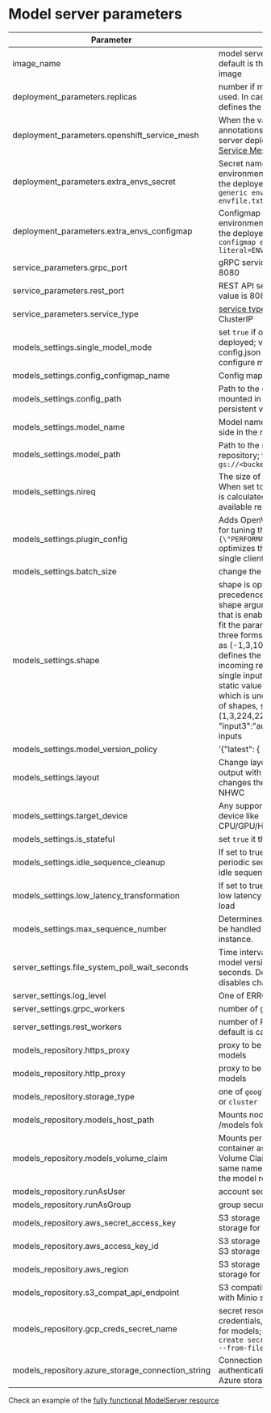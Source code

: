 # Model server parameters

| Parameter        | Description  |
| ------------- |-------------|
|image_name| model server docker image. The default is the latest public docker image |
|deployment_parameters.replicas| number if model server replicas to be used. In case if enabled autoscaling, it defines the initial number of replicas|
|deployment_parameters.openshift_service_mesh| When the value is `true`, it adds the annotations enabling the models server deployment for [OpenShift Service Mesh](https://docs.openshift.com/container-platform/4.10/service_mesh/v2x/ossm-about.html)|
|deployment_parameters.extra_envs_secret| Secret name including extra environment variables to be applied in the deployed pods `oc create secret generic env_secret --from-file envfile.txt`|
|deployment_parameters.extra_envs_configmap| Configmap name including extra environment variables to be applied in the deployed pods `oc create configmap env_configmap --from-literal=ENVNAME=VALUE`|
|service_parameters.grpc_port| gRPC service port; the default value is 8080|
|service_parameters.rest_port| REST API service port; the default value is 8081|
|service_parameters.service_type| [service type](https://kubernetes.io/docs/concepts/services-networking/service/#publishing-services-service-types); the default value is ClusterIP|
|models_settings.single_model_mode| set `true` if one one model should be deployed; value `false` indicate that config.json file should be used to configure multiple models |
|models_settings.config_configmap_name| Config map hosting the config.json file|
|models_settings.config_path| Path to the config file in case it was mounted in the container via a persistent volume claim |
|models_settings.model_name| Model name to be used on the client side in the remote calls |
|models_settings.model_path| Path to the model folder in the model repository; for example `gs://<bucket_name>/<model_dir>` |
|models_settings.nireq| The size of internal request queue. When set to 0 or no value is set value is calculated automatically based on available resources|
|models_settings.plugin_config| Adds OpenVINO plugin configuration for tuning the performance. Value `{\"PERFORMANCE_HINT\":\"LATENCY\"}` optimizes the inference latency with a single client scenario|
|models_settings.batch_size| change the model batch size |
|models_settings.shape| shape is optional and takes precedence over batch_size. The shape argument changes the model that is enabled in the model server to fit the parameters. shape accepts three forms of the values: a tuple, such as (-1,3,100-200,224) - The tuple defines the shape to use for all incoming requests for models with a single input. Each dimension can be a static value `3`, a range `100-200` or `-1` which is undefined value. A dictionary of shapes, such as {"input1":"(1,3,224,224)","input2":"(1,3,50,50)", "input3":"auto"} set shape for multiple inputs|
|models_settings.model_version_policy| '{"latest": { "num_versions":1 }}'|
|models_settings.layout| Change layout of the model input or output with image data; NCHW:NHWC changes the layout from NCHW to NHWC|
|models_settings.target_device| Any supported OpenVINO target device like CPU/GPU/HDDL/MULTI/HETERO/AUTO|
|models_settings.is_stateful| set `true` it the model is stateful|
|models_settings.idle_sequence_cleanup| If set to true, model will be subject to periodic sequence cleaner scans. See idle sequence cleanup|
|models_settings.low_latency_transformation| If set to true, model server will apply low latency transformation on model load|
|models_settings.max_sequence_number|Determines how many sequences can be handled concurrently by a model instance.|
|server_settings.file_system_poll_wait_seconds| Time interval between config and model versions changes detection in seconds. Default value is 1. Zero value disables changes monitoring.|
|server_settings.log_level| One of ERROR/WARNING/INFO/DEBUG|
|server_settings.grpc_workers| number of gRPC servers; default is 1|
|server_settings.rest_workers| number of REST server threads; default is calculated automatically|
|models_repository.https_proxy| proxy to be used to pull cloud storage models|
|models_repository.http_proxy|proxy to be used to pull cloud storage models|
|models_repository.storage_type| one of `google storage`, `s3`, `azure blob` or `cluster`|
|models_repository.models_host_path| Mounts node local path in container as /models folder | Path should be created on all nodes and populated with the data|
|models_repository.models_volume_claim| Mounts persistent volume claim in the container as /models; persistent Volume Claim should be create in the same namespace and populated with the model repository content|
|models_repository.runAsUser| account security context|
|models_repository.runAsGroup| group security context|
|models_repository.aws_secret_access_key| S3 storage secret key, use it with S3 storage for models|
|models_repository.aws_access_key_id| S3 storage access key id, use it with S3 storage for models|
|models_repository.aws_region| S3 storage secret key, use it with S3 storage for models|
|models_repository.s3_compat_api_endpoint| S3 compatibility api endpoint, use it with Minio storage for models|
|models_repository.gcp_creds_secret_name| secret resource including GCP credentials, use it with google storage for models; create it via `kubectl create secret generic <secret name> --from-file gcp-creds.json`|
|models_repository.azure_storage_connection_string|Connection string to the Azure Storage authentication account, use it with Azure storage for models|

Check an example of the [fully functional ModelServer resource](../config/samples/intel_v1alpha1_ovms.yaml)
